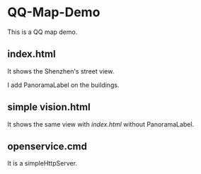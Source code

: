 # QQ-Map-Demo

This is a QQ map demo. 

index.html
----------
It shows the Shenzhen's street view.

I add PanoramaLabel on the buildings.


simple vision.html
------------------
It shows the same view with *index.html* without PanoramaLabel.

openservice.cmd
---------------
It is a simpleHttpServer.
